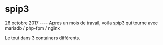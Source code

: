 # spip3
26 octobre 2017
---- Apres un mois de travail, voila spip3 qui tourne avec mariadb / php-fpm / nginx

Le tout dans 3 containers différents.


